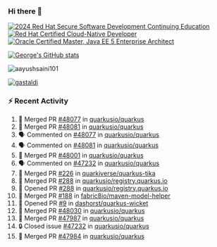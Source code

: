 ### Hi there 👋

<!--START_SECTION:badges-->
[![2024 Red Hat Secure Software Development Continuing Education](https://images.credly.com/size/110x110/images/36a76b78-c5bf-45cf-ac2c-48c3825260c7/blob)](http://www.credly.com/badges/c86e9a17-d2c3-4554-b890-7d0521710eb6 "2024 Red Hat Secure Software Development Continuing Education")
[![Red Hat Certified Cloud-Native Developer](https://images.credly.com/size/110x110/images/12ef4e4e-3d8d-4caf-9ab1-858c5bcb9619/image.png)](http://www.credly.com/badges/b6402e31-0894-48e6-b488-e2e551dcc809 "Red Hat Certified Cloud-Native Developer")
[![Oracle Certified Master, Java EE 5 Enterprise Architect](https://images.credly.com/size/110x110/images/1fa3549c-674c-4779-b3d6-d7d64eac2c23/Oracle-Certification-badge_OC-Master.png)](http://www.credly.com/badges/2565574e-b81d-410e-ab7d-24666ddcbe00 "Oracle Certified Master, Java EE 5 Enterprise Architect")
<!--END_SECTION:badges-->

[![George's GitHub stats](https://github-readme-stats.vercel.app/api?username=gastaldi&show=reviews,prs_merged&hide=contribs,prs&theme=transparent&show_icons=true)](https://github.com/anuraghazra/github-readme-stats)

<p align="left"> <img src="https://komarev.com/ghpvc/?username=gastaldi&label=Profile%20views&color=0e75b6&style=for-the-badge" alt="aayushsaini101" /> </p>

<p align="left"> <a href="https://github.com/ryo-ma/github-profile-trophy"><img src="https://github-profile-trophy.vercel.app/?username=gastaldi" alt="gastaldi" /></a> </p>

### :zap: Recent Activity

<!--START_SECTION:activity-->
1. 🎉 Merged PR [#48077](https://github.com/quarkusio/quarkus/pull/48077) in [quarkusio/quarkus](https://github.com/quarkusio/quarkus)
2. 🎉 Merged PR [#48081](https://github.com/quarkusio/quarkus/pull/48081) in [quarkusio/quarkus](https://github.com/quarkusio/quarkus)
3. 🗣 Commented on [#48077](https://github.com/quarkusio/quarkus/pull/48077#issuecomment-2913233117) in [quarkusio/quarkus](https://github.com/quarkusio/quarkus)
4. 🗣 Commented on [#48081](https://github.com/quarkusio/quarkus/pull/48081#issuecomment-2913231727) in [quarkusio/quarkus](https://github.com/quarkusio/quarkus)
5. 🎉 Merged PR [#48001](https://github.com/quarkusio/quarkus/pull/48001) in [quarkusio/quarkus](https://github.com/quarkusio/quarkus)
6. 🗣 Commented on [#47232](https://github.com/quarkusio/quarkus/issues/47232#issuecomment-2912164796) in [quarkusio/quarkus](https://github.com/quarkusio/quarkus)
7. 🎉 Merged PR [#226](https://github.com/quarkiverse/quarkus-tika/pull/226) in [quarkiverse/quarkus-tika](https://github.com/quarkiverse/quarkus-tika)
8. 🎉 Merged PR [#288](https://github.com/quarkusio/registry.quarkus.io/pull/288) in [quarkusio/registry.quarkus.io](https://github.com/quarkusio/registry.quarkus.io)
9. 💪 Opened PR [#288](https://github.com/quarkusio/registry.quarkus.io/pull/288) in [quarkusio/registry.quarkus.io](https://github.com/quarkusio/registry.quarkus.io)
10. 🎉 Merged PR [#188](https://github.com/fabric8io/maven-model-helper/pull/188) in [fabric8io/maven-model-helper](https://github.com/fabric8io/maven-model-helper)
11. 💪 Opened PR [#9](https://github.com/dashorst/quarkus-wicket/pull/9) in [dashorst/quarkus-wicket](https://github.com/dashorst/quarkus-wicket)
12. 🎉 Merged PR [#48030](https://github.com/quarkusio/quarkus/pull/48030) in [quarkusio/quarkus](https://github.com/quarkusio/quarkus)
13. 🎉 Merged PR [#47987](https://github.com/quarkusio/quarkus/pull/47987) in [quarkusio/quarkus](https://github.com/quarkusio/quarkus)
14. 🔒 Closed issue [#47232](https://github.com/quarkusio/quarkus/issues/47232) in [quarkusio/quarkus](https://github.com/quarkusio/quarkus)
15. 🎉 Merged PR [#47984](https://github.com/quarkusio/quarkus/pull/47984) in [quarkusio/quarkus](https://github.com/quarkusio/quarkus)
<!--END_SECTION:activity-->
